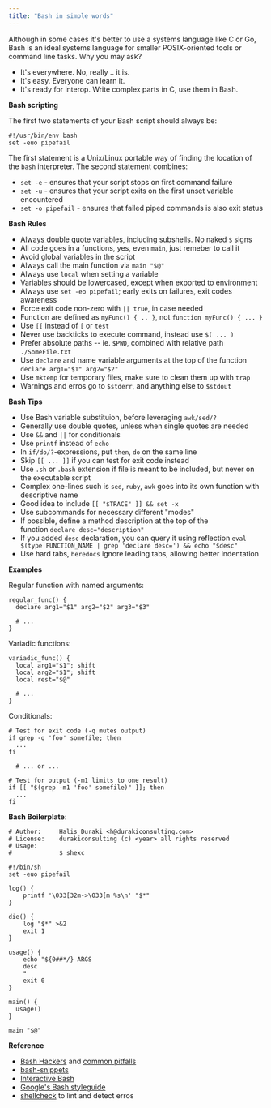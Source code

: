 ```yaml
---
title: "Bash in simple words"
---
```


Although in some cases it's better to use a systems language like C or Go, Bash is an ideal systems language for smaller POSIX-oriented tools or command line tasks. Why you may ask?

* It's everywhere. No, really .. it is.
* It's easy. Everyone can learn it.
* It's ready for interop. Write complex parts in C, use them in Bash.

**Bash scripting**

The first two statements of your Bash script should always be:

```
#!/usr/bin/env bash
set -euo pipefail
```

The first statement is a Unix/Linux portable way of finding the location of the `bash` interpreter. The second statement combines:

* `set -e` - ensures that your script stops on first command failure
* `set -u` - ensures that your script exits on the first unset variable encountered
* `set -o pipefail` - ensures that failed piped commands is also exit status

**Bash Rules**

* [Always double quote](http://mywiki.wooledge.org/Quotes) variables, including subshells. No naked `$` signs
* All code goes in a functions, yes, even `main`, just remeber to call it
* Avoid global variables in the script
* Always call the main function via `main "$@"`
* Always use `local` when setting a variable
* Variables should be lowercased, except when exported to environment
* Always use `set -eo pipefail`; early exits on failures, exit codes awareness
* Force exit code non-zero with `|| true`, in case needed
* Function are defined as `myFunc() { .. }`, not `function myFunc() { ... }`
* Use `[[` instead of `[` or `test`
* Never use backticks to execute command, instead use `$( ... )`
* Prefer absolute paths -- ie. `$PWD`, combined with relative path `./SomeFile.txt`
* Use `declare` and name variable arguments at the top of the function `declare arg1="$1" arg2="$2"`
* Use `mktemp` for temporary files, make sure to clean them up with `trap`
* Warnings and erros go to `$stderr`, and anything else to `$stdout`

**Bash Tips**

* Use Bash variable substituion, before leveraging `awk/sed/?`
* Generally use double quotes, unless when single quotes are needed
* Use `&&` and `||` for conditionals
* Use `printf` instead of `echo`
* In `if/do/?`-expressions, put `then`, `do` on the same line
* Skip `[[ ... ]]` if you can test for exit code instead
* Use `.sh` or `.bash` extension if file is meant to be included, but never on the executable script 
* Complex one-lines such is `sed`, `ruby`, `awk` goes into its own function with descriptive name
* Good idea to include `[[ "$TRACE" ]] && set -x`
* Use subcommands for necessary different "modes"
* If possible, define a method description at the top of the function `declare desc="description"`
* If you added `desc` declaration, you can query it using reflection `eval $(type FUNCTION_NAME | grep 'declare desc=') && echo "$desc"`
* Use hard tabs, `heredocs` ignore leading tabs, allowing better indentation

**Examples**

Regular function with named arguments:

```
regular_func() {
  declare arg1="$1" arg2="$2" arg3="$3"

  # ...
}
```

Variadic functions:

```
variadic_func() {
  local arg1="$1"; shift
  local arg2="$1"; shift
  local rest="$@"

  # ...
}
```

Conditionals:

```
# Test for exit code (-q mutes output)
if grep -q 'foo' somefile; then
  ...
fi

  # ... or ...

# Test for output (-m1 limits to one result)
if [[ "$(grep -m1 'foo' somefile)" ]]; then
  ...
fi
```

**Bash Boilerplate**:

```
# Author:     Halis Duraki <h@durakiconsulting.com>
# License:    durakiconsulting (c) <year> all rights reserved
# Usage:      
#             $ shexc

#!/bin/sh 
set -euo pipefail

log() {
    printf '\033[32m->\033[m %s\n' "$*"
}

die() {
    log "$*" >&2
    exit 1
}

usage() {
    echo "${0##*/} ARGS
    desc
    "
    exit 0
}

main() {
  usage()
}

main "$@"
```

**Reference**

* [Bash Hackers](http://wiki.bash-hackers.org/scripting/start) and [common pitfalls](http://wiki.bash-hackers.org/scripting/newbie_traps)
* [bash-snippets](https://github.com/matthewreagan/BashSnippets)
* [Interactive Bash](http://samrowe.com/wordpress/advancing-in-the-bash-shell/)
* [Google's Bash styleguide](https://google.github.io/styleguide/shell.xml)
* [shellcheck](https://github.com/koalaman/shellcheck) to lint and detect erros
